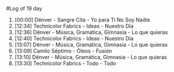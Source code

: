 #Log of 19 day

1. [00:00] Dënver - Sangre Cita - Yo para Ti No Soy Nadie
1. [12:34] Technicolor Fabrics - Ideas - Nuestro Día
1. [12:36] Dënver - Música, Gramática, Gimnasia - Lo que quieras
1. [12:40] Technicolor Fabrics - Ideas - Nuestro Día
1. [13:07] Dënver - Música, Gramática, Gimnasia - Lo que quieras
1. [13:09] Camilo Séptimo - Óleos - Fusión
1. [13:10] Dënver - Música, Gramática, Gimnasia - Lo que quieras
1. [13:30] Technicolor Fabrics - Todo - Todo
